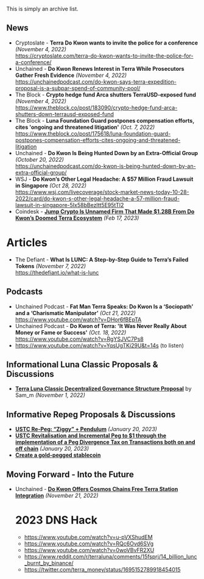 This is simply an archive list.

## News
- Cryptoslate - **Terra Do Kwon wants to invite the police for a conference** _(November 4, 2022)_
  <br/>https://cryptoslate.com/terra-do-kwon-wants-to-invite-the-police-for-a-conference/
- Unchained - **Do Kwon Renews Interest in Terra While Prosecutors Gather Fresh Evidence** _(November 4, 2022)_
  <br/>https://unchainedpodcast.com/do-kwon-says-terra-expedition-proposal-is-a-subpar-spend-of-community-pool/
- The Block - **Crypto hedge fund Arca shutters TerraUSD-exposed fund** _(November 4, 2022)_
  <br/>https://www.theblock.co/post/183090/crypto-hedge-fund-arca-shutters-down-terrausd-exposed-fund
- The Block - **Luna Foundation Guard postpones compensation efforts, cites 'ongoing and threatened litigation'** _(Oct.  7, 2022)_
  <br/>https://www.theblock.co/post/175618/luna-foundation-guard-postpones-compensation-efforts-cites-ongoing-and-threatened-litigation
- Unchained - **Do Kwon Is Being Hunted Down by an Extra-Official Group** _(October 20, 2022)_
  <br/>https://unchainedpodcast.com/do-kwon-is-being-hunted-down-by-an-extra-official-group/
- WSJ - **Do Kwon’s Other Legal Headache: A $57 Million Fraud Lawsuit in Singapore** _(Oct 28, 2022)_
  <br/>https://www.wsj.com/livecoverage/stock-market-news-today-10-28-2022/card/do-kwon-s-other-legal-headache-a-57-million-fraud-lawsuit-in-singapore-5Ix58bBezltt5E95tTI2
- Coindesk - [**Jump Crypto Is Unnamed Firm That Made $1.28B From Do Kwon’s Doomed Terra Ecosystem**](https://www.coindesk.com/business/2023/02/17/jump-crypto-is-unnamed-firm-that-made-128b-from-do-kwons-doomed-terra-ecosystem-sources/)
  _(Feb 17, 2023)_
 
# Articles
- The Defiant - **What Is LUNC: A Step-by-Step Guide to Terra’s Failed Tokens** _(November 7, 2022)_
  <br/>https://thedefiant.io/what-is-lunc

## Podcasts

- Unchained Podcast - **Fat Man Terra Speaks: Do Kwon Is a ‘Sociopath’ and a ‘Charismatic Manipulator’** _(Oct 21, 2022)_
  <br/>https://www.youtube.com/watch?v=DHor6fBEpTA
- Unchained Podcast - **Do Kwon of Terra: 'It Was Never Really About Money or Fame or Success'** _(Oct. 18, 2022)_
  <br/>https://www.youtube.com/watch?v=RgYSJVC7Ps8
- https://www.youtube.com/watch?v=YqsUgTKi29U&t=14s (to listen)

## Informational Luna Classic Proposals & Discussions

- [**Terra Luna Classic Decentralized Governance Structure Proposal**](https://classic-agora.terra.money/t/terra-luna-classic-decentralized-governance-structure-proposal/47832)
  by Sam_m _(November 1, 2022)_

  
## Informative Repeg Proposals & Discussions

- [**USTC Re-Peg: “Ziggy” + Pendulum**](https://classic-agora.terra.money/t/ustc-re-peg-ziggy-pendulum/49747)
  _(January 20, 2023)_
- [**USTC Revitalisation and Incremental Peg to $1 through the implementation of a Peg Divergence Tax on Transactions both on and off chain**](https://classic-agora.terra.money/t/ustc-revitalisation-and-incremental-peg-to-1-through-the-implementation-of-a-peg-divergence-tax-on-transactions-both-on-and-off-chain/49744)
  _(January 20, 2023)_
- [**Create a gold-pegged stablecoin**](https://classic-agora.terra.money/t/create-a-gold-pegged-stablecoin/50273/19)
  
## Moving Forward - Into the Future
- Unchained - [**Do Kwon Offers Cosmos Chains Free Terra Station Integration**](https://unchainedpodcast.com/do-kwon-offers-cosmos-chains-free-terra-station-integration/)
  _(November 21, 2022)_


  # 2023 DNS Hack
  - https://www.youtube.com/watch?v=u-pVXShudEM
  - https://www.youtube.com/watch?v=RQc6Ovd6SVg
  - https://www.youtube.com/watch?v=0woVBvFR2XU
  - https://www.reddit.com/r/terraluna/comments/15fsprj/14_billion_lunc_burnt_by_binance/
  - https://twitter.com/terra_money/status/1695152789918454015
